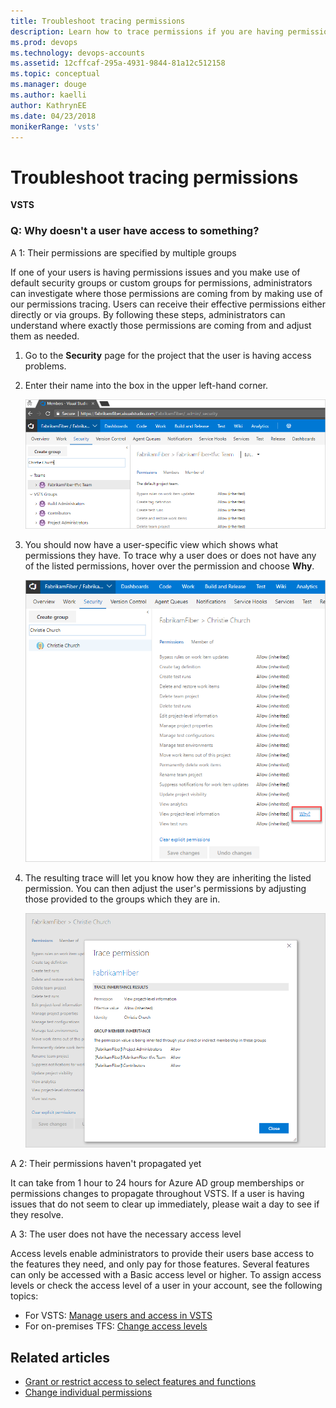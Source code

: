 ```yaml
---
title: Troubleshoot tracing permissions
description: Learn how to trace permissions if you are having permissions issues with VSTS
ms.prod: devops
ms.technology: devops-accounts
ms.assetid: 12cffcaf-295a-4931-9844-81a12c512158
ms.topic: conceptual
ms.manager: douge
ms.author: kaelli
author: KathrynEE
ms.date: 04/23/2018
monikerRange: 'vsts'
---
```

# Troubleshoot tracing permissions

**VSTS**

### Q: Why doesn't a user have access to something?

A 1: Their permissions are specified by multiple groups

If one of your users is having permissions issues and you make use of default security groups or custom groups for permissions, administrators can investigate where those permissions are coming from by making use of our permissions tracing. Users can receive their effective permissions either directly or via groups. By following these steps, administrators can understand where exactly those permissions are coming from and adjust them as needed.

1. Go to the **Security** page for the project that the user is having access problems.

2. Enter their name into the box in the upper left-hand corner.

   ![Enter user name to view permissions](_img/security-page-enter-user-name.png)

3. You should now have a user-specific view which shows what permissions they have. To trace why a user does or does not have any of the listed permissions, hover over the permission and choose **Why**.

   ![Choose Why in permissions list view for project level information](_img/permissions-list-view-project-level-information.png)

4. The resulting trace will let you know how they are inheriting the listed permission. You can then adjust the user's permissions by adjusting those provided to the groups which they are in.

   ![Trace showing inherited permissions](_img/trace-permission-group-member-inheritance.png)

A 2: Their permissions haven't propagated yet

It can take from 1 hour to 24 hours for Azure AD group memberships or permissions changes to propagate throughout VSTS. If a user is having issues that do not seem to clear up immediately, please wait a day to see if they resolve.

A 3: The user does not have the necessary access level

Access levels enable administrators to provide their users base access to the features they need, and only pay for those features. Several features can only be accessed with a Basic access level or higher. To assign access levels or check the access level of a user in your account, see the following topics:

* For VSTS: [Manage users and access in VSTS](../accounts/add-organization-users-from-user-hub.md) 
* For on-premises TFS: [Change access levels](https://docs.microsoft.com/en-us/vsts/organizations/security/change-access-levels?view=vsts)

## Related articles

* [Grant or restrict access to select features and functions](https://docs.microsoft.com/en-us/vsts/organizations/security/restrict-access?view=vsts)
* [Change individual permissions](https://docs.microsoft.com/en-us/vsts/organizations/security/change-individual-permissions?view=vsts)